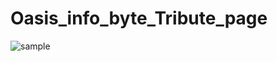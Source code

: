 # Oasis_info_byte_Tribute_page

![sample](https://github.com/Akshaypanwar1002/Oasis_info_byte_Tribute_page/assets/92522480/50069f24-1a9a-4772-82d8-c8ba64433b40)
